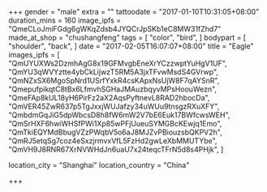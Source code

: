 +++
gender = "male"
extra = ""
tattoodate = "2017-01-10T10:31:05+08:00"
duration_mins = 160
image_ipfs = "QmeCLoJmiFGdg6gWKqZdsb4JYQCrJpSKb1eC8MW31fZhd7"
made_at_shop = "chushangfeng"
tags = [
  "color",
  "bird",
]
bodypart = [
  "shoulder",
  "back",
]
date = "2017-02-05T16:07:07+08:00"
title = "Eagle"
images_ipfs = [
  "QmUYUXWs2DzmhAgG8x19GFMvgbEneXrYCzzwptYuHgV1UF",
  "QmYU3qWVYztte4ybCkLijwzT5RM5A3jxTFvwMsdS4GVrwp",
  "QmNZxSX6MgoSpNrd1USrfYxkR4csKApxNsUjW8F7qAYSnR",
  "QmepufpikqtC8tBx6LfmvhSGHaJMAuzbqyvMPsHoouWezn",
  "QmeFAp8kUL18yH6PirFz2aX2AqsPyftnevL8RAD2hbocDa",
  "QmVER45ZwR637p5TgJxxjWUJafzy34uWUu9tnsgzRXuXFY",
  "QmbdmGqJiG5dpWbcsD8h8fW6mW2V7bE6Euk17BWfcwsWEH",
  "QmSrHXF6hwiWHSfPWi1Xp85wPFjUueuSYMGBcKEwjq1Emo",
  "QmTkiEQYMdBbugVZzPWqbV5o6aJ8MJZvPBiouzsbQKPV2h",
  "QmRJ5etqSg7coz4eSxzjrmvxVfL5FzHd2gwLeXbMMUTYbe",
  "QmVH9J8RNR67XrNVWHdJn6uaU7x24teqcTFrN5d8s4PHjk",
]

location_city = "Shanghai"
location_country = "China"

+++
